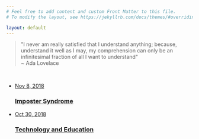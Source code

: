 ```yaml
---
# Feel free to add content and custom Front Matter to this file.
# To modify the layout, see https://jekyllrb.com/docs/themes/#overriding-theme-defaults

layout: default
---
```

<div>
<div class="quote">
  <blockquote>"I never am really satisfied that I understand anything; because, understand it well as I may, my comprehension can only be an infinitesimal fraction of all I want to understand"<br>~ Ada Lovelace</blockquote>
</div>
<br>
<div class="recent-posts">
  <ul class="post-list">
  <div class="card-wrapper">
  <span>
    <a class="post-link" href="{{ site.baseurl }}{% post_url 2018-11-07-impostersyndrome %}">
    <li class="card"><span class="post-meta">Nov 8, 2018</span>
      <h3 class="card-link">Imposter Syndrome</h3>
        </li>
      </a>
      <a class="post-link" href="{{ site.baseurl }}{% post_url 2018-10-27-techeducation %}">
      <li class="card"><span class="post-meta">Oct 30, 2018</span>
        <h3 class="card-link">Technology and Education</h3>
          </li>
        </a>
      </span>
      </div>
  </ul>
  </div>
  </div>

